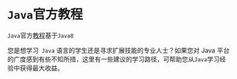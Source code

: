 # `Java`官方教程

`Java`官方[教程](https://docs.oracle.com/javase/8/index.html)基于`Java8`



您是想学习` Java` 语言的学生还是寻求扩展技能的专业人士？如果您对 Java 平台的广度感到有些不知所措，这里有一些建议的学习路径，可帮助您从` Java `学习经验中获得最大收益。



